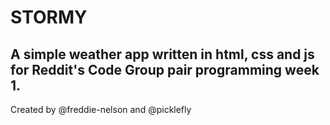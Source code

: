 # STORMY

## A simple weather app written in html, css and js for Reddit's Code Group pair programming week 1. 

Created by @freddie-nelson and @picklefly
